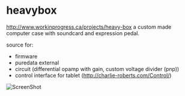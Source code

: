 heavybox
========
http://www.workinprogress.ca/projects/heavy-box
a custom made computer case with soundcard and expression pedal.

source for:
- firmware
- puredata external
- circuit (differential opamp with gain, custom voltage divider (pnp))
- control interface for tablet (http://charlie-roberts.com/Control/)

![ScreenShot](http://www.workinprogress.ca/wp-content/uploads/hcside.jpg)
